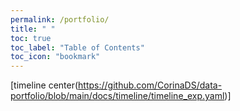 ```yaml
---
permalink: /portfolio/
title: " "
toc: true
toc_label: "Table of Contents"
toc_icon: "bookmark"
---
```

[timeline center(https://github.com/CorinaDS/data-portfolio/blob/main/docs/timeline/timeline_exp.yaml)]